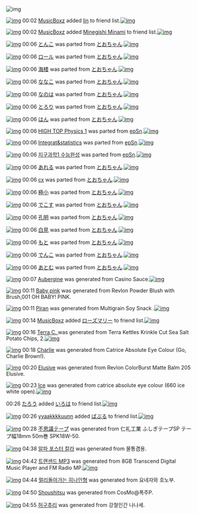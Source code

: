 ![img](http://gdrive-cdn.herokuapp.com/537b65a5bc09f0000721dda7/512px-barcode.png)

[![img](http://www.deviantsart.com/1d650qa.jpeg)](http://www.barcodekanojo.com/user/499874/MusicBoxz) 00:02 [MusicBoxz](http://www.barcodekanojo.com/user/499874/MusicBoxz) added [lin](http://www.barcodekanojo.com/kanojo/2835576/lin) to friend list.[![img](http://www.deviantsart.com/167gbmd.png)](http://www.barcodekanojo.com/kanojo/2835576/lin) 

[![img](http://www.deviantsart.com/1d650qa.jpeg)](http://www.barcodekanojo.com/user/499874/MusicBoxz) 00:02 [MusicBoxz](http://www.barcodekanojo.com/user/499874/MusicBoxz) added [Minegishi Minami](http://www.barcodekanojo.com/kanojo/202183/Minegishi%20Minami) to friend list.[![img](http://www.deviantsart.com/fru4h1.png)](http://www.barcodekanojo.com/kanojo/202183/Minegishi%20Minami) 

[![img](http://www.deviantsart.com/1ll4t2n.png)](http://www.barcodekanojo.com/kanojo/2500589/%E3%81%A8%E3%82%93%E3%81%93) 00:06 [とんこ](http://www.barcodekanojo.com/kanojo/2500589/%E3%81%A8%E3%82%93%E3%81%93) was parted from [とおちゃん](http://www.barcodekanojo.com/kanojo/2500589/%E3%81%A8%E3%82%93%E3%81%93).[![img](http://www.deviantsart.com/1rkj0cl.jpeg)](http://www.barcodekanojo.com/user/11892/%E3%81%A8%E3%81%8A%E3%81%A1%E3%82%83%E3%82%93) 

[![img](http://www.deviantsart.com/3lqv9nt.png)](http://www.barcodekanojo.com/kanojo/2799274/%E3%83%AD%E3%83%BC%E3%83%AB) 00:06 [ロール](http://www.barcodekanojo.com/kanojo/2799274/%E3%83%AD%E3%83%BC%E3%83%AB) was parted from [とおちゃん](http://www.barcodekanojo.com/kanojo/2799274/%E3%83%AD%E3%83%BC%E3%83%AB).[![img](http://www.deviantsart.com/1rkj0cl.jpeg)](http://www.barcodekanojo.com/user/11892/%E3%81%A8%E3%81%8A%E3%81%A1%E3%82%83%E3%82%93) 

[![img](http://www.deviantsart.com/btveav.png)](http://www.barcodekanojo.com/kanojo/2796929/%E6%B5%B7%E6%A5%BC) 00:06 [海楼](http://www.barcodekanojo.com/kanojo/2796929/%E6%B5%B7%E6%A5%BC) was parted from [とおちゃん](http://www.barcodekanojo.com/kanojo/2796929/%E6%B5%B7%E6%A5%BC).[![img](http://www.deviantsart.com/1rkj0cl.jpeg)](http://www.barcodekanojo.com/user/11892/%E3%81%A8%E3%81%8A%E3%81%A1%E3%82%83%E3%82%93) 

[![img](http://www.deviantsart.com/1poihn4.png)](http://www.barcodekanojo.com/kanojo/2779613/%E3%81%AA%E3%81%AA%E3%81%93) 00:06 [ななこ](http://www.barcodekanojo.com/kanojo/2779613/%E3%81%AA%E3%81%AA%E3%81%93) was parted from [とおちゃん](http://www.barcodekanojo.com/kanojo/2779613/%E3%81%AA%E3%81%AA%E3%81%93).[![img](http://www.deviantsart.com/1rkj0cl.jpeg)](http://www.barcodekanojo.com/user/11892/%E3%81%A8%E3%81%8A%E3%81%A1%E3%82%83%E3%82%93) 

[![img](http://www.deviantsart.com/14edtm6.png)](http://www.barcodekanojo.com/kanojo/2799272/%E3%81%AA%E3%81%AE%E3%81%AF) 00:06 [なのは](http://www.barcodekanojo.com/kanojo/2799272/%E3%81%AA%E3%81%AE%E3%81%AF) was parted from [とおちゃん](http://www.barcodekanojo.com/kanojo/2799272/%E3%81%AA%E3%81%AE%E3%81%AF).[![img](http://www.deviantsart.com/1rkj0cl.jpeg)](http://www.barcodekanojo.com/user/11892/%E3%81%A8%E3%81%8A%E3%81%A1%E3%82%83%E3%82%93) 

[![img](http://www.deviantsart.com/356h14s.png)](http://www.barcodekanojo.com/kanojo/2797281/%E3%81%A8%E3%82%8D%E3%82%8A) 00:06 [とろり](http://www.barcodekanojo.com/kanojo/2797281/%E3%81%A8%E3%82%8D%E3%82%8A) was parted from [とおちゃん](http://www.barcodekanojo.com/kanojo/2797281/%E3%81%A8%E3%82%8D%E3%82%8A).[![img](http://www.deviantsart.com/1rkj0cl.jpeg)](http://www.barcodekanojo.com/user/11892/%E3%81%A8%E3%81%8A%E3%81%A1%E3%82%83%E3%82%93) 

[![img](http://www.deviantsart.com/1fk11c7.png)](http://www.barcodekanojo.com/kanojo/2796926/%E3%81%AF%E3%82%93) 00:06 [はん](http://www.barcodekanojo.com/kanojo/2796926/%E3%81%AF%E3%82%93) was parted from [とおちゃん](http://www.barcodekanojo.com/kanojo/2796926/%E3%81%AF%E3%82%93).[![img](http://www.deviantsart.com/1rkj0cl.jpeg)](http://www.barcodekanojo.com/user/11892/%E3%81%A8%E3%81%8A%E3%81%A1%E3%82%83%E3%82%93) 

[![img](http://www.deviantsart.com/2m5gdfl.png)](http://www.barcodekanojo.com/kanojo/2959531/HIGH%20TOP%20Physics%201) 00:06 [HIGH TOP Physics 1](http://www.barcodekanojo.com/kanojo/2959531/HIGH%20TOP%20Physics%201) was parted from [epSn](http://www.barcodekanojo.com/kanojo/2959531/HIGH%20TOP%20Physics%201).[![img](http://www.deviantsart.com/8uavvb.jpeg)](http://www.barcodekanojo.com/user/20375/epSn) 

[![img](http://www.deviantsart.com/2l8954.png)](http://www.barcodekanojo.com/kanojo/3008020/Integrat%26statistics) 00:06 [Integrat&amp;statistics](http://www.barcodekanojo.com/kanojo/3008020/Integrat%26statistics) was parted from [epSn](http://www.barcodekanojo.com/kanojo/3008020/Integrat%26statistics).[![img](http://www.deviantsart.com/8uavvb.jpeg)](http://www.barcodekanojo.com/user/20375/epSn) 

[![img](http://www.deviantsart.com/3715r7h.png)](http://www.barcodekanojo.com/kanojo/3020184/%EC%A7%80%EA%B5%AC%EA%B3%BC%ED%95%991%20%EC%88%98%EB%8A%A5%EC%99%84%EC%84%B1) 00:06 [지구과학1 수능완성](http://www.barcodekanojo.com/kanojo/3020184/%EC%A7%80%EA%B5%AC%EA%B3%BC%ED%95%991%20%EC%88%98%EB%8A%A5%EC%99%84%EC%84%B1) was parted from [epSn](http://www.barcodekanojo.com/kanojo/3020184/%EC%A7%80%EA%B5%AC%EA%B3%BC%ED%95%991%20%EC%88%98%EB%8A%A5%EC%99%84%EC%84%B1).[![img](http://www.deviantsart.com/8uavvb.jpeg)](http://www.barcodekanojo.com/user/20375/epSn) 

[![img](http://www.deviantsart.com/19h5g8d.png)](http://www.barcodekanojo.com/kanojo/2498135/%E3%81%82%E3%82%8C%E3%82%8B) 00:06 [あれる](http://www.barcodekanojo.com/kanojo/2498135/%E3%81%82%E3%82%8C%E3%82%8B) was parted from [とおちゃん](http://www.barcodekanojo.com/kanojo/2498135/%E3%81%82%E3%82%8C%E3%82%8B).[![img](http://www.deviantsart.com/1rkj0cl.jpeg)](http://www.barcodekanojo.com/user/11892/%E3%81%A8%E3%81%8A%E3%81%A1%E3%82%83%E3%82%93) 

[![img](http://www.deviantsart.com/3q01q29.png)](http://www.barcodekanojo.com/kanojo/2439684/cx) 00:06 [cx](http://www.barcodekanojo.com/kanojo/2439684/cx) was parted from [とおちゃん](http://www.barcodekanojo.com/kanojo/2439684/cx).[![img](http://www.deviantsart.com/1rkj0cl.jpeg)](http://www.barcodekanojo.com/user/11892/%E3%81%A8%E3%81%8A%E3%81%A1%E3%82%83%E3%82%93) 

[![img](http://www.deviantsart.com/2mugaqf.png)](http://www.barcodekanojo.com/kanojo/2764818/%E6%A5%B5%E5%B0%8F) 00:06 [極小](http://www.barcodekanojo.com/kanojo/2764818/%E6%A5%B5%E5%B0%8F) was parted from [とおちゃん](http://www.barcodekanojo.com/kanojo/2764818/%E6%A5%B5%E5%B0%8F).[![img](http://www.deviantsart.com/1rkj0cl.jpeg)](http://www.barcodekanojo.com/user/11892/%E3%81%A8%E3%81%8A%E3%81%A1%E3%82%83%E3%82%93) 

[![img](http://www.deviantsart.com/r3q4cb.png)](http://www.barcodekanojo.com/kanojo/2765199/%E3%81%A7%E3%81%93%E3%81%99) 00:06 [でこす](http://www.barcodekanojo.com/kanojo/2765199/%E3%81%A7%E3%81%93%E3%81%99) was parted from [とおちゃん](http://www.barcodekanojo.com/kanojo/2765199/%E3%81%A7%E3%81%93%E3%81%99).[![img](http://www.deviantsart.com/1rkj0cl.jpeg)](http://www.barcodekanojo.com/user/11892/%E3%81%A8%E3%81%8A%E3%81%A1%E3%82%83%E3%82%93) 

[![img](http://www.deviantsart.com/11qtp31.png)](http://www.barcodekanojo.com/kanojo/2766639/%E5%AD%94%E6%98%8E) 00:06 [孔明](http://www.barcodekanojo.com/kanojo/2766639/%E5%AD%94%E6%98%8E) was parted from [とおちゃん](http://www.barcodekanojo.com/kanojo/2766639/%E5%AD%94%E6%98%8E).[![img](http://www.deviantsart.com/1rkj0cl.jpeg)](http://www.barcodekanojo.com/user/11892/%E3%81%A8%E3%81%8A%E3%81%A1%E3%82%83%E3%82%93) 

[![img](http://www.deviantsart.com/7f9ch2.png)](http://www.barcodekanojo.com/kanojo/2751111/%E7%99%BD%E8%A6%8B) 00:06 [白見](http://www.barcodekanojo.com/kanojo/2751111/%E7%99%BD%E8%A6%8B) was parted from [とおちゃん](http://www.barcodekanojo.com/kanojo/2751111/%E7%99%BD%E8%A6%8B).[![img](http://www.deviantsart.com/1rkj0cl.jpeg)](http://www.barcodekanojo.com/user/11892/%E3%81%A8%E3%81%8A%E3%81%A1%E3%82%83%E3%82%93) 

[![img](http://www.deviantsart.com/1ipudr2.png)](http://www.barcodekanojo.com/kanojo/2743346/%E3%82%82%E3%81%A8) 00:06 [もと](http://www.barcodekanojo.com/kanojo/2743346/%E3%82%82%E3%81%A8) was parted from [とおちゃん](http://www.barcodekanojo.com/kanojo/2743346/%E3%82%82%E3%81%A8).[![img](http://www.deviantsart.com/1rkj0cl.jpeg)](http://www.barcodekanojo.com/user/11892/%E3%81%A8%E3%81%8A%E3%81%A1%E3%82%83%E3%82%93) 

[![img](http://www.deviantsart.com/1glgs3k.png)](http://www.barcodekanojo.com/kanojo/2741829/%E3%81%A7%E3%82%93%E3%81%93) 00:06 [でんこ](http://www.barcodekanojo.com/kanojo/2741829/%E3%81%A7%E3%82%93%E3%81%93) was parted from [とおちゃん](http://www.barcodekanojo.com/kanojo/2741829/%E3%81%A7%E3%82%93%E3%81%93).[![img](http://www.deviantsart.com/1rkj0cl.jpeg)](http://www.barcodekanojo.com/user/11892/%E3%81%A8%E3%81%8A%E3%81%A1%E3%82%83%E3%82%93) 

[![img](http://www.deviantsart.com/g0dm8f.png)](http://www.barcodekanojo.com/kanojo/2741746/%E3%81%82%E3%81%A8%E3%82%80) 00:06 [あとむ](http://www.barcodekanojo.com/kanojo/2741746/%E3%81%82%E3%81%A8%E3%82%80) was parted from [とおちゃん](http://www.barcodekanojo.com/kanojo/2741746/%E3%81%82%E3%81%A8%E3%82%80).[![img](http://www.deviantsart.com/1rkj0cl.jpeg)](http://www.barcodekanojo.com/user/11892/%E3%81%A8%E3%81%8A%E3%81%A1%E3%82%83%E3%82%93) 

[![img](http://www.deviantsart.com/3it8j4v.png)](http://www.barcodekanojo.com/kanojo/3192091/Aubergine) 00:07 [Aubergine](http://www.barcodekanojo.com/kanojo/3192091/Aubergine) was generated from Casino Sauce.[![img](http://www.deviantsart.com/137pti5.jpeg)](http://www.barcodekanojo.com/product_images/barcode/6016817/1422198381/50x50xCasino,P20Sauce.jpg,qw=88,ah=88.pagespeed.ic.V3OEiPvExO.jpg) 

[![img](http://www.deviantsart.com/37kk5is.png)](http://www.barcodekanojo.com/kanojo/3192092/Baby%20pink) 00:11 [Baby pink](http://www.barcodekanojo.com/kanojo/3192092/Baby%20pink) was generated from Revlon Powder Blush with Brush,001 OH BABY! PINK.

[![img](http://www.deviantsart.com/2ohiim7.png)](http://www.barcodekanojo.com/kanojo/3192093/Piran) 00:11 [Piran](http://www.barcodekanojo.com/kanojo/3192093/Piran) was generated from Multigrain Soy Snack .[![img](http://www.deviantsart.com/3ebob66.jpeg)](http://www.barcodekanojo.com/product_images/barcode/6016819/1422198653/Multigrain%20Soy%20Snack%20.jpg) 

[![img](http://www.deviantsart.com/1d650qa.jpeg)](http://www.barcodekanojo.com/user/499874/MusicBoxz) 00:14 [MusicBoxz](http://www.barcodekanojo.com/user/499874/MusicBoxz) added [ローズマリー](http://www.barcodekanojo.com/kanojo/2071712/%E3%83%AD%E3%83%BC%E3%82%BA%E3%83%9E%E3%83%AA%E3%83%BC) to friend list.[![img](http://www.deviantsart.com/11nv6hj.png)](http://www.barcodekanojo.com/kanojo/2071712/%E3%83%AD%E3%83%BC%E3%82%BA%E3%83%9E%E3%83%AA%E3%83%BC) 

[![img](http://www.deviantsart.com/3eppbnn.png)](http://www.barcodekanojo.com/kanojo/3192094/Terra%20C.%20) 00:16 [Terra C. ](http://www.barcodekanojo.com/kanojo/3192094/Terra%20C.%20) was generated from Terra Kettles Krinkle Cut Sea Salt Potato Chips, 2.[![img](http://www.deviantsart.com/248tt5o.jpeg)](http://www.barcodekanojo.com/product_images/barcode/6016821/1422198936/Terra%20Kettles%20Krinkle%20Cut%20Sea%20Salt%20Potato%20Chips%2C%202.jpg) 

[![img](http://www.deviantsart.com/un8khd.png)](http://www.barcodekanojo.com/kanojo/3192095/Charlie) 00:18 [Charlie](http://www.barcodekanojo.com/kanojo/3192095/Charlie) was generated from Catrice Absolute Eye Colour (Go, Charlie Brown!).

[![img](http://www.deviantsart.com/irgvph.png)](http://www.barcodekanojo.com/kanojo/3192096/Elusive) 00:20 [Elusive](http://www.barcodekanojo.com/kanojo/3192096/Elusive) was generated from Revlon ColorBurst Matte Balm 205 Elusive.

[![img](http://www.deviantsart.com/2ekbt18.png)](http://www.barcodekanojo.com/kanojo/3192097/Ice) 00:23 [Ice](http://www.barcodekanojo.com/kanojo/3192097/Ice) was generated from catrice absolute eye colour (660 ice white open).[![img](http://www.deviantsart.com/38bjubl.jpeg)](http://www.barcodekanojo.com/product_images/barcode/6016824/1422199349/catrice%20absolute%20eye%20colour%20%28660%20ice%20white%20open%29.jpg) 

00:26 [たろう](http://www.barcodekanojo.com/user/497268/%E3%81%9F%E3%82%8D%E3%81%86) added [いろは](http://www.barcodekanojo.com/kanojo/1324102/%E3%81%84%E3%82%8D%E3%81%AF) to friend list.[![img](http://www.deviantsart.com/3ismmoe.png)](http://www.barcodekanojo.com/kanojo/1324102/%E3%81%84%E3%82%8D%E3%81%AF) 

[![img](http://www.deviantsart.com/17j0vbf.jpeg)](http://www.barcodekanojo.com/user/290314/yyaakkkkuunn) 00:26 [yyaakkkkuunn](http://www.barcodekanojo.com/user/290314/yyaakkkkuunn) added [ばぶる](http://www.barcodekanojo.com/kanojo/2644802/%E3%81%B0%E3%81%B6%E3%82%8B) to friend list.[![img](http://www.deviantsart.com/2jjojpi.png)](http://www.barcodekanojo.com/kanojo/2644802/%E3%81%B0%E3%81%B6%E3%82%8B) 

[![img](http://www.deviantsart.com/boe00.png)](http://www.barcodekanojo.com/kanojo/3192098/%E4%B8%8D%E6%80%9D%E8%AD%B0%E3%83%86%E3%83%BC%E3%83%97) 00:28 [不思議テープ](http://www.barcodekanojo.com/kanojo/3192098/%E4%B8%8D%E6%80%9D%E8%AD%B0%E3%83%86%E3%83%BC%E3%83%97) was generated from 仁礼工業 ふしぎテープSP テープ幅18mm 50m巻 SPK18W-50.

[![img](http://www.deviantsart.com/21g3cjg.png)](http://www.barcodekanojo.com/kanojo/3192099/%EC%95%8C%ED%8C%8C%20%ED%8F%AC%EC%8A%A4%ED%84%B0%20%EC%B9%BC%EB%9D%BC) 04:38 [알파 포스터 칼라](http://www.barcodekanojo.com/kanojo/3192099/%EC%95%8C%ED%8C%8C%20%ED%8F%AC%EC%8A%A4%ED%84%B0%20%EC%B9%BC%EB%9D%BC) was generated from 물통겸용.

[![img](http://www.deviantsart.com/1u4h10d.png)](http://www.barcodekanojo.com/kanojo/3192100/%ED%8A%B8%EB%9E%9C%EC%84%BC%EB%93%9C%20MP3) 04:42 [트랜센드 MP3](http://www.barcodekanojo.com/kanojo/3192100/%ED%8A%B8%EB%9E%9C%EC%84%BC%EB%93%9C%20MP3) was generated from 8GB Transcend Digital Music Player and FM Radio MP.[![img](http://www.deviantsart.com/2bb5m3v.jpeg)](http://www.barcodekanojo.com/product_images/barcode/6016829/1422214876/8GB%20Transcend%20Digital%20Music%20Player%20and%20FM%20Radio%20MP.jpg) 

[![img](http://www.deviantsart.com/3fu7aod.png)](http://www.barcodekanojo.com/kanojo/3192101/%EB%A9%80%EB%A6%AC%EB%8F%8C%EC%95%84%EA%B0%80%EB%8A%94%20%ED%9E%88%EB%82%98%EC%9D%B8%ED%98%95) 04:44 [멀리돌아가는 히나인형](http://www.barcodekanojo.com/kanojo/3192101/%EB%A9%80%EB%A6%AC%EB%8F%8C%EC%95%84%EA%B0%80%EB%8A%94%20%ED%9E%88%EB%82%98%EC%9D%B8%ED%98%95) was generated from 요네자와 호노부.

[![img](http://www.deviantsart.com/roae0b.png)](http://www.barcodekanojo.com/kanojo/3192102/Shoushitsu) 04:50 [Shoushitsu](http://www.barcodekanojo.com/kanojo/3192102/Shoushitsu) was generated from CosMo@폭주P.

[![img](http://www.deviantsart.com/jvv65f.png)](http://www.barcodekanojo.com/kanojo/3192103/%ED%97%88%EA%B5%AC%EC%B6%94%EB%A6%AC) 04:55 [허구추리](http://www.barcodekanojo.com/kanojo/3192103/%ED%97%88%EA%B5%AC%EC%B6%94%EB%A6%AC) was generated from 강철인간 나나세.

